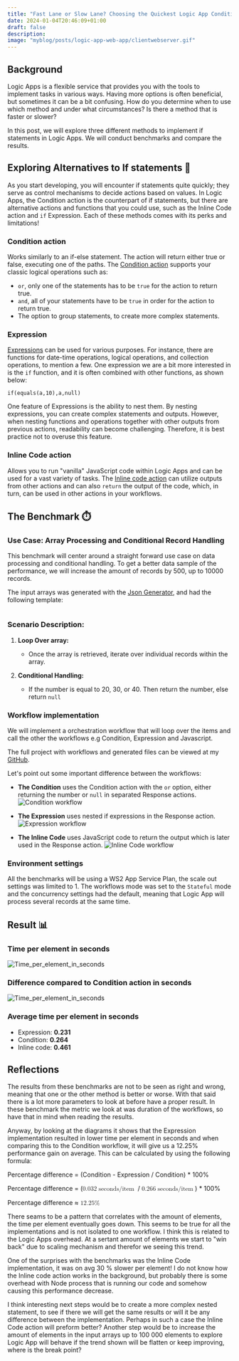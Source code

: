 ```yaml
---
title: "Fast Lane or Slow Lane? Choosing the Quickest Logic App Condition!🏎️" 
date: 2024-01-04T20:46:09+01:00
draft: false
description: 
image: "myblog/posts/logic-app-web-app/clientwebserver.gif"
---
```


## Background   
Logic Apps is a flexible service that provides you with the tools to implement tasks in various ways. Having more options is often beneficial, but sometimes it can be a bit confusing. How do you determine when to use which method and under what circumstances? Is there a method that is faster or slower?

In this post, we will explore three different methods to implement if statements in Logic Apps. We will conduct benchmarks and compare the results.

##  Exploring Alternatives to If statements 🏴󠁲󠁯󠁩󠁦󠁿
As you start developing, you will encounter if statements quite quickly; they serve as control mechanisms to decide actions based on values. In Logic Apps, the Condition action is the counterpart of if statements, but there are alternative actions and functions that you could use, such as the Inline Code action and `if` Expression. Each of these methods comes with its perks and limitations!

### Condition action
Works similarly to an if-else statement. The action will return either true or false, executing one of the paths. The <a href="https://learn.microsoft.com/en-us/azure/logic-apps/logic-apps-control-flow-conditional-statement?tabs=consumption" target="_blank" rel="noopener noreferrer">Condition action</a> supports your classic logical operations such as:

- `or`, only one of the statements has to be `true` for the action to return true.
- `and`, all of your statements have to be `true` in order for the action to return true.
- The option to group statements, to create more complex statements.

### Expression
<a href="https://learn.microsoft.com/en-us/azure/logic-apps/workflow-definition-language-functions-reference" target="_blank" rel="noopener noreferrer">Expressions</a> can be used for various purposes. For instance, there are functions for date-time operations, logical operations, and collection operations, to mention a few. One expression we are a bit more interested in is the `if` function, and it is often combined with other functions, as shown below:
```
if(equals(a,10),a,null)
```
One feature of Expressions is the ability to nest them. By nesting expressions, you can create complex statements and outputs. However, when nesting functions and operations together with other outputs from previous actions, readability can become challenging. Therefore, it is best practice not to overuse this feature.

### Inline Code action
Allows you to run "vanilla" JavaScript code within Logic Apps and can be used for a vast variety of tasks. The <a href="https://learn.microsoft.com/en-us/azure/logic-apps/logic-apps-add-run-inline-code?tabs=consumption" target="_blank" rel="noopener noreferrer">Inline code action</a> can utilize outputs from other actions and can also `return` the output of the code, which, in turn, can be used in other actions in your workflows.

## The Benchmark ⏱️
### Use Case: Array Processing and Conditional Record Handling
This benchmark will center around a straight forward use case on data processing and conditional handling. To get a better data sample of the performance, we will increase the amount of records by 500, up to 10000 records. 

The input arrays was generated with the <a href="https://json-generator.com/" target="_blank" rel="noopener noreferrer">Json Generator</a>, and had the following template:
```

```

### Scenario Description:
1. **Loop Over array:**
   - Once the array is retrieved, iterate over individual records within the array.

2. **Conditional Handling:**
   - If the number is equal to 20, 30, or 40. Then return the number, else return `null`

### Workflow implementation
We will implement a orchestration workflow that will loop over the items and call the other the workflows e.g Condition, Expression and Javascript. 

The full project with workflows and generated files can be viewed at my <a href="https://github.com/antonidag/logic-app-condition-vs-switch" target="_blank" rel="noopener noreferrer">GitHub</a>.

Let's point out some important difference between the workflows:

- __The Condition__ uses the Condition action with the `or` option, either returning the number or `null` in separated Response actions.
![Condition workflow](condition.png)

- __The Expression__ uses nested if expressions in the Response action.
![Expression workflow](compose.png)

- __The Inline Code__ uses JavaScript code to return the output which is later used in the Response action.
![Inline Code workflow](javascript.png)


### Environment settings
All the benchmarks will be using a WS2 App Service Plan, the scale out settings was limited to 1. 
The workflows mode was set to the `Stateful` mode and the concurrency settings had the default, meaning that Logic App will process several records at the same time. 

## Result 📊

### Time per element in seconds
![Time_per_element_in_seconds](time_per_element.svg)
### Difference compared to Condition action in seconds
![Time_per_element_in_seconds](difference_to_condition.svg)

### Average time per element in seconds
- Expression: __0.231__
- Condition: __0.264__
- Inline code: __0.461__
## Reflections

The results from these benchmarks are not to be seen as right and wrong, meaning that one or the other method is better or worse. With that said there is a lot more parameters to look at before have a proper result. In these benchmark the metric we look at was duration of the workflows, so have that in mind when reading the results.  

Anyway, by looking at the diagrams it shows that the Expression implementation resulted in lower time per element in seconds and when comparing this to the Condition workflow, it will give us a 12.25% performance gain on average. This can be calculated by using the following formula: 

Percentage difference = (Condition - Expression / Condition) * 100%

Percentage difference = (<math><mrow><mn>0.032</mn><mo> seconds/item</mo></mrow></math> / <math><mrow><mn>0.266</mn><mo> seconds/item</mo></mrow></math>) * 100%

Percentage difference ≈ <math><mrow><mn>12.25</mn><mo>%</mo></mrow></math>

There seams to be a pattern that correlates with the amount of elements, the time per element eventually goes down. This seems to be true for all the implementations and is not isolated to one workflow. I think this is related to the Logic Apps overhead. At a sertant amount of elements we start to "win back" due to scaling mechanism and  therefor we seeing this trend.

One of the surprises with the benchmarks was the Inline Code implementation, it was on avg 30 % slower per element! I do not know how the Inline code action works in the background, but probably there is some overhead with Node process that is running our code and somehow causing this performance decrease.  

I think interesting next steps would be to create a more complex nested statement, to see if there we will get the same results or will it be any difference between the implementation. Perhaps in such a case the Inline Code action will preform better? Another step would be to increase the amount of elements in the input arrays up to 100 000 elements to explore Logic App will behave if the trend shown will be flatten or keep improving, where is the break point? 


